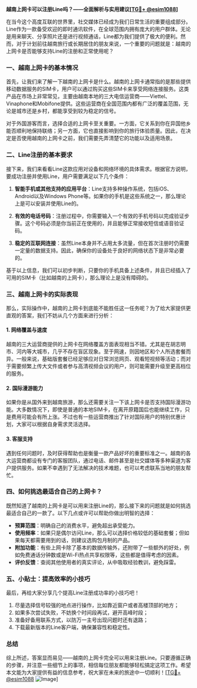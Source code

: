 **越南上网卡可以注册Line吗？——全面解析与实用建议[[TG💪+ @esim1088](https://t.me/s/esim1088)]**

在当今这个高度互联的世界里，社交媒体已经成为我们日常生活的重要组成部分。Line作为一款备受欢迎的即时通讯软件，在全球范围内拥有庞大的用户群体。无论是用来聊天、分享照片还是进行视频通话，Line都为我们提供了极大的便利。然而，对于计划前往越南旅行或长期居住的朋友来说，一个重要的问题就是：越南的上网卡是否能够支持Line的注册和正常使用呢？

### 一、越南上网卡的基本情况

首先，让我们来了解一下越南的上网卡是什么。越南的上网卡通常指的是那些提供移动数据服务的SIM卡，用户可以通过购买这些SIM卡来享受网络连接服务。这类产品在市场上非常常见，主要由越南本地的三大电信运营商——Viettel、Vinaphone和Mobifone提供。这些运营商在全国范围内都有广泛的覆盖范围，无论是城市还是乡村，都能享受到较为稳定的信号。

对于外国游客而言，选择合适的上网卡至关重要。一方面，它关系到你在异国他乡能否顺利地保持联络；另一方面，它也直接影响到你的旅行体验质量。因此，在决定是否使用越南的上网卡之前，我们需要先弄清楚它的功能以及适用场景。

### 二、Line注册的基本要求

接下来，我们来看看Line这款应用对设备和网络环境的具体需求。根据官方说明，要成功注册并使用Line，用户需要满足以下几个条件：

1. **智能手机或其他支持的应用平台**：Line支持多种操作系统，包括iOS、Android以及Windows Phone等。如果你的手机是这些系统之一，那么理论上是可以安装并使用Line的。
   
2. **有效的电话号码**：注册过程中，你需要输入一个有效的手机号码以完成验证步骤。这个号码必须是你当前正在使用的，并且能够正常接收短信或语音验证码。
   
3. **稳定的互联网连接**：虽然Line本身并不占用太多流量，但在首次注册时仍需要一定量的数据支持。因此，确保你的设备处于良好的网络状态下是非常必要的。

基于以上信息，我们可以初步判断，只要你的手机具备上述条件，并且已经插入了可用的SIM卡（比如越南的上网卡），那么理论上是没有障碍的。

### 三、越南上网卡的实际表现

那么，实际操作中，越南的上网卡到底能不能胜任这一任务呢？为了给大家提供更直观的答案，我们不妨从几个方面来进行分析：

#### 1. 网络覆盖与速度

越南的三大运营商提供的上网卡在网络覆盖方面表现相当不错。尤其是在胡志明市、河内等大城市，几乎不存在盲区现象。至于网速，则因地区和个人所选套餐而异。一般来说，基础版套餐已经足够应对日常浏览网页、观看短视频等活动；而对于需要频繁上传大文件或者参与高清视频会议的用户，则可能需要升级至更高档位的服务。

#### 2. 国际漫游能力

如果你是从国外来到越南旅游，那么还需要关注一下该上网卡是否支持国际漫游功能。大多数情况下，即使是普通的本地SIM卡，在离开原籍国后也能继续工作，只是费用可能会有所上涨。不过也有一些运营商推出了针对国际用户的特别优惠计划，大家可以根据自身需求灵活选择。

#### 3. 客服支持

遇到任何问题时，及时获得帮助也是衡量一款产品好坏的重要标准之一。越南的各大运营商都设有专门的客服团队，通过电话、邮件甚至是社交媒体等多种渠道为客户提供服务。如果不幸遇到了无法解决的技术难题，也可以考虑联系当地的朋友帮忙。

### 四、如何挑选最适合自己的上网卡？

既然知道了越南的上网卡是可以用来注册Line的，那么接下来的问题就是如何挑选最适合自己的一款了。以下几点或许可以帮助你做出明智的选择：

- **预算范围**：明确自己的消费水平，避免超出承受能力。
- **使用频率**：如果只是偶尔访问Line，那么可以选择价格较低的基础套餐；但如果每天都需要用到的话，则建议选购包月制的产品。
- **附加功能**：有些上网卡除了基本的数据传输外，还附带了一些额外的好处，例如免费通话分钟数或是Wi-Fi热点共享权限等，这些都是值得考虑的因素。
- **评价反馈**：查阅其他使用者的真实评论，从中吸取经验教训，避免踩雷。

### 五、小贴士：提高效率的小技巧

最后，再给大家分享几个提高Line注册成功率的小技巧吧！

1. 尽量选择信号较强的地点进行操作，比如靠近窗户或者高楼顶部的地方；
2. 如果多次尝试失败，不妨换个时间段再试，避开高峰时段；
3. 准备好备用联系方式，以防万一主号出现问题时还有退路；
4. 下载最新版本的Line客户端，确保兼容性和稳定性。

### 总结

综上所述，答案显而易见——越南的上网卡完全可以用来注册Line。只要遵循正确的步骤，并注意一些细节上的事项，相信每位朋友都能够轻松搞定这项工作。希望本文能为大家提供有益的信息参考，祝大家在未来的旅途中一切顺利！[[TG💪+ @esim1088](https://t.me/s/esim1088) ![Image](https://i.postimg.cc/4NQfJmqS/Snipaste-2025-05-13-00-14-12.png)]